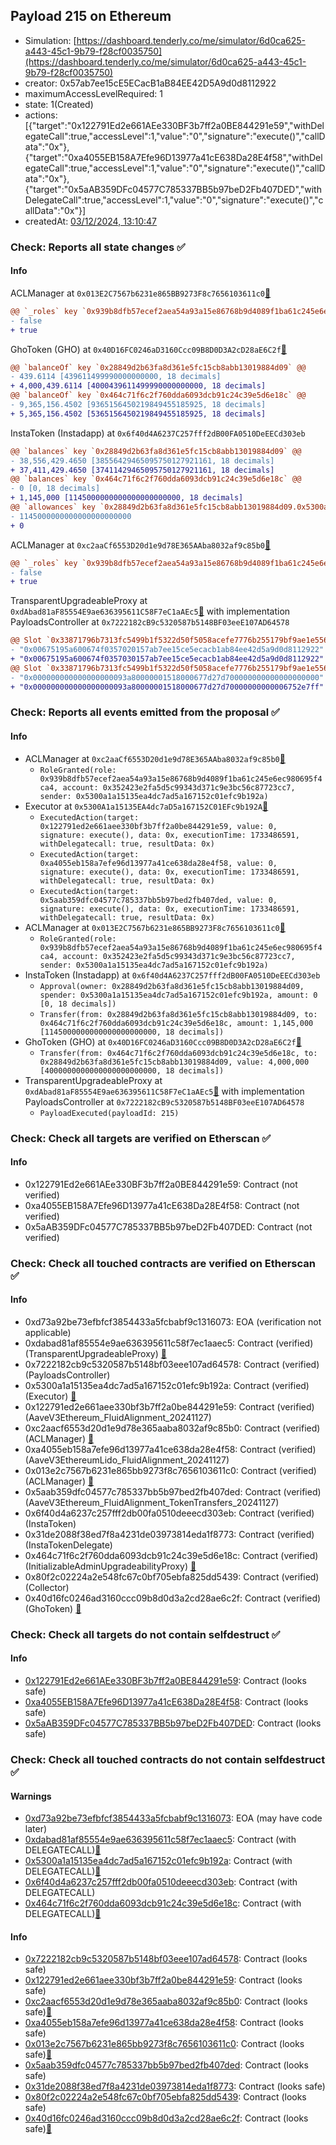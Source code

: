 ## Payload 215 on Ethereum

- Simulation: [https://dashboard.tenderly.co/me/simulator/6d0ca625-a443-45c1-9b79-f28cf0035750](https://dashboard.tenderly.co/me/simulator/6d0ca625-a443-45c1-9b79-f28cf0035750)
- creator: 0x57ab7ee15cE5ECacB1aB84EE42D5A9d0d8112922
- maximumAccessLevelRequired: 1
- state: 1(Created)
- actions: [{"target":"0x122791Ed2e661AEe330BF3b7ff2a0BE844291e59","withDelegateCall":true,"accessLevel":1,"value":"0","signature":"execute()","callData":"0x"},{"target":"0xa4055EB158A7Efe96D13977a41cE638Da28E4f58","withDelegateCall":true,"accessLevel":1,"value":"0","signature":"execute()","callData":"0x"},{"target":"0x5aAB359DFc04577C785337BB5b97beD2Fb407DED","withDelegateCall":true,"accessLevel":1,"value":"0","signature":"execute()","callData":"0x"}]
- createdAt: [03/12/2024, 13:10:47](https://etherscan.io/tx/0xfd9ad3853647a83a17a0c3d1640ddbc92687268ccc623d1f66f37d980fa80cc7)

### Check: Reports all state changes :white_check_mark:

#### Info


ACLManager at `0x013E2C7567b6231e865BB9273F8c7656103611c0`[:ghost:](https://github.com/bgd-labs/aave-address-book "AaveV3EthereumLido.ACL_MANAGER")
```diff
@@ `_roles` key `0x939b8dfb57ecef2aea54a93a15e86768b9d4089f1ba61c245e6ec980695f4ca4.members.0x352423e2fa5d5c99343d371c9e3bc56c87723cc7` @@
- false
+ true
```

GhoToken (GHO) at `0x40D16FC0246aD3160Ccc09B8D0D3A2cD28aE6C2f`[:ghost:](https://github.com/bgd-labs/aave-address-book "AaveV3Ethereum.ASSETS.GHO.UNDERLYING, MiscEthereum.GHO_TOKEN")
```diff
@@ `balanceOf` key `0x28849d2b63fa8d361e5fc15cb8abb13019884d09` @@
- 439.6114 [439611499990000000000, 18 decimals]
+ 4,000,439.6114 [4000439611499990000000000, 18 decimals]
@@ `balanceOf` key `0x464c71f6c2f760dda6093dcb91c24c39e5d6e18c` @@
- 9,365,156.4502 [9365156450219849455185925, 18 decimals]
+ 5,365,156.4502 [5365156450219849455185925, 18 decimals]
```

InstaToken (Instadapp) at `0x6f40d4A6237C257fff2dB00FA0510DeEECd303eb`
```diff
@@ `balances` key `0x28849d2b63fa8d361e5fc15cb8abb13019884d09` @@
- 38,556,429.4650 [38556429465095750127921161, 18 decimals]
+ 37,411,429.4650 [37411429465095750127921161, 18 decimals]
@@ `balances` key `0x464c71f6c2f760dda6093dcb91c24c39e5d6e18c` @@
- 0 [0, 18 decimals]
+ 1,145,000 [1145000000000000000000000, 18 decimals]
@@ `allowances` key `0x28849d2b63fa8d361e5fc15cb8abb13019884d09.0x5300a1a15135ea4dc7ad5a167152c01efc9b192a` @@
- 1145000000000000000000000
+ 0
```

ACLManager at `0xc2aaCf6553D20d1e9d78E365AAba8032af9c85b0`[:ghost:](https://github.com/bgd-labs/aave-address-book "AaveV3Ethereum.ACL_MANAGER")
```diff
@@ `_roles` key `0x939b8dfb57ecef2aea54a93a15e86768b9d4089f1ba61c245e6ec980695f4ca4.members.0x352423e2fa5d5c99343d371c9e3bc56c87723cc7` @@
- false
+ true
```

TransparentUpgradeableProxy at `0xdAbad81aF85554E9ae636395611C58F7eC1aAEc5`[:ghost:](https://github.com/bgd-labs/aave-address-book "GovernanceV3Ethereum.PAYLOADS_CONTROLLER") with implementation PayloadsController at `0x7222182cB9c5320587b5148BF03eeE107AD64578`
```diff
@@ Slot `0x33871796b7313fc5499b1f5322d50f5058acefe7776b255179bf9ae1e5560202` @@
- "0x00675195a600674f0357020157ab7ee15ce5ecacb1ab84ee42d5a9d0d8112922"
+ "0x00675195a600674f0357030157ab7ee15ce5ecacb1ab84ee42d5a9d0d8112922"
@@ Slot `0x33871796b7313fc5499b1f5322d50f5058acefe7776b255179bf9ae1e5560203` @@
- "0x000000000000000000093a80000001518000677d27d700000000000000000000"
+ "0x000000000000000000093a80000001518000677d27d70000000000006752e7ff"
```


### Check: Reports all events emitted from the proposal :white_check_mark:

#### Info

- ACLManager at `0xc2aaCf6553D20d1e9d78E365AAba8032af9c85b0`[:ghost:](https://github.com/bgd-labs/aave-address-book "AaveV3Ethereum.ACL_MANAGER")
  - `RoleGranted(role: 0x939b8dfb57ecef2aea54a93a15e86768b9d4089f1ba61c245e6ec980695f4ca4, account: 0x352423e2fa5d5c99343d371c9e3bc56c87723cc7, sender: 0x5300a1a15135ea4dc7ad5a167152c01efc9b192a)`
- Executor at `0x5300A1a15135EA4dc7aD5a167152C01EFc9b192A`[:ghost:](https://github.com/bgd-labs/aave-address-book "AaveV2Ethereum.POOL_ADMIN, AaveV2EthereumAMM.POOL_ADMIN, AaveV3Ethereum.ACL_ADMIN, AaveV3EthereumEtherFi.ACL_ADMIN, AaveV3EthereumLido.ACL_ADMIN, GovernanceV3Ethereum.EXECUTOR_LVL_1")
  - `ExecutedAction(target: 0x122791ed2e661aee330bf3b7ff2a0be844291e59, value: 0, signature: execute(), data: 0x, executionTime: 1733486591, withDelegatecall: true, resultData: 0x)`
  - `ExecutedAction(target: 0xa4055eb158a7efe96d13977a41ce638da28e4f58, value: 0, signature: execute(), data: 0x, executionTime: 1733486591, withDelegatecall: true, resultData: 0x)`
  - `ExecutedAction(target: 0x5aab359dfc04577c785337bb5b97bed2fb407ded, value: 0, signature: execute(), data: 0x, executionTime: 1733486591, withDelegatecall: true, resultData: 0x)`
- ACLManager at `0x013E2C7567b6231e865BB9273F8c7656103611c0`[:ghost:](https://github.com/bgd-labs/aave-address-book "AaveV3EthereumLido.ACL_MANAGER")
  - `RoleGranted(role: 0x939b8dfb57ecef2aea54a93a15e86768b9d4089f1ba61c245e6ec980695f4ca4, account: 0x352423e2fa5d5c99343d371c9e3bc56c87723cc7, sender: 0x5300a1a15135ea4dc7ad5a167152c01efc9b192a)`
- InstaToken (Instadapp) at `0x6f40d4A6237C257fff2dB00FA0510DeEECd303eb`
  - `Approval(owner: 0x28849d2b63fa8d361e5fc15cb8abb13019884d09, spender: 0x5300a1a15135ea4dc7ad5a167152c01efc9b192a, amount: 0 [0, 18 decimals])`
  - `Transfer(from: 0x28849d2b63fa8d361e5fc15cb8abb13019884d09, to: 0x464c71f6c2f760dda6093dcb91c24c39e5d6e18c, amount: 1,145,000 [1145000000000000000000000, 18 decimals])`
- GhoToken (GHO) at `0x40D16FC0246aD3160Ccc09B8D0D3A2cD28aE6C2f`[:ghost:](https://github.com/bgd-labs/aave-address-book "AaveV3Ethereum.ASSETS.GHO.UNDERLYING, MiscEthereum.GHO_TOKEN")
  - `Transfer(from: 0x464c71f6c2f760dda6093dcb91c24c39e5d6e18c, to: 0x28849d2b63fa8d361e5fc15cb8abb13019884d09, value: 4,000,000 [4000000000000000000000000, 18 decimals])`
- TransparentUpgradeableProxy at `0xdAbad81aF85554E9ae636395611C58F7eC1aAEc5`[:ghost:](https://github.com/bgd-labs/aave-address-book "GovernanceV3Ethereum.PAYLOADS_CONTROLLER") with implementation PayloadsController at `0x7222182cB9c5320587b5148BF03eeE107AD64578`
  - `PayloadExecuted(payloadId: 215)`

### Check: Check all targets are verified on Etherscan :white_check_mark:

#### Info

- 0x122791Ed2e661AEe330BF3b7ff2a0BE844291e59: Contract (not verified) 
- 0xa4055EB158A7Efe96D13977a41cE638Da28E4f58: Contract (not verified) 
- 0x5aAB359DFc04577C785337BB5b97beD2Fb407DED: Contract (not verified) 

### Check: Check all touched contracts are verified on Etherscan :white_check_mark:

#### Info

- 0xd73a92be73efbfcf3854433a5fcbabf9c1316073: EOA (verification not applicable)
- 0xdabad81af85554e9ae636395611c58f7ec1aaec5: Contract (verified) (TransparentUpgradeableProxy) [:ghost:](https://github.com/bgd-labs/aave-address-book "GovernanceV3Ethereum.PAYLOADS_CONTROLLER")
- 0x7222182cb9c5320587b5148bf03eee107ad64578: Contract (verified) (PayloadsController) 
- 0x5300a1a15135ea4dc7ad5a167152c01efc9b192a: Contract (verified) (Executor) [:ghost:](https://github.com/bgd-labs/aave-address-book "AaveV2Ethereum.POOL_ADMIN, AaveV2EthereumAMM.POOL_ADMIN, AaveV3Ethereum.ACL_ADMIN, AaveV3EthereumEtherFi.ACL_ADMIN, AaveV3EthereumLido.ACL_ADMIN, GovernanceV3Ethereum.EXECUTOR_LVL_1")
- 0x122791ed2e661aee330bf3b7ff2a0be844291e59: Contract (verified) (AaveV3Ethereum_FluidAlignment_20241127) 
- 0xc2aacf6553d20d1e9d78e365aaba8032af9c85b0: Contract (verified) (ACLManager) [:ghost:](https://github.com/bgd-labs/aave-address-book "AaveV3Ethereum.ACL_MANAGER")
- 0xa4055eb158a7efe96d13977a41ce638da28e4f58: Contract (verified) (AaveV3EthereumLido_FluidAlignment_20241127) 
- 0x013e2c7567b6231e865bb9273f8c7656103611c0: Contract (verified) (ACLManager) [:ghost:](https://github.com/bgd-labs/aave-address-book "AaveV3EthereumLido.ACL_MANAGER")
- 0x5aab359dfc04577c785337bb5b97bed2fb407ded: Contract (verified) (AaveV3Ethereum_FluidAlignment_TokenTransfers_20241127) 
- 0x6f40d4a6237c257fff2db00fa0510deeecd303eb: Contract (verified) (InstaToken) 
- 0x31de2088f38ed7f8a4231de03973814eda1f8773: Contract (verified) (InstaTokenDelegate) 
- 0x464c71f6c2f760dda6093dcb91c24c39e5d6e18c: Contract (verified) (InitializableAdminUpgradeabilityProxy) [:ghost:](https://github.com/bgd-labs/aave-address-book "AaveV2Ethereum.COLLECTOR, AaveV2EthereumAMM.COLLECTOR, AaveV2EthereumArc.COLLECTOR, AaveV3Ethereum.COLLECTOR, AaveV3EthereumEtherFi.COLLECTOR, AaveV3EthereumLido.COLLECTOR")
- 0x80f2c02224a2e548fc67c0bf705ebfa825dd5439: Contract (verified) (Collector) 
- 0x40d16fc0246ad3160ccc09b8d0d3a2cd28ae6c2f: Contract (verified) (GhoToken) [:ghost:](https://github.com/bgd-labs/aave-address-book "AaveV3Ethereum.ASSETS.GHO.UNDERLYING, MiscEthereum.GHO_TOKEN")

### Check: Check all targets do not contain selfdestruct :white_check_mark:

#### Info

- [0x122791Ed2e661AEe330BF3b7ff2a0BE844291e59](https://etherscan.io/address/0x122791Ed2e661AEe330BF3b7ff2a0BE844291e59): Contract (looks safe)
- [0xa4055EB158A7Efe96D13977a41cE638Da28E4f58](https://etherscan.io/address/0xa4055EB158A7Efe96D13977a41cE638Da28E4f58): Contract (looks safe)
- [0x5aAB359DFc04577C785337BB5b97beD2Fb407DED](https://etherscan.io/address/0x5aAB359DFc04577C785337BB5b97beD2Fb407DED): Contract (looks safe)

### Check: Check all touched contracts do not contain selfdestruct :white_check_mark:

#### Warnings

- [0xd73a92be73efbfcf3854433a5fcbabf9c1316073](https://etherscan.io/address/0xd73a92be73efbfcf3854433a5fcbabf9c1316073): EOA (may have code later)
- [0xdabad81af85554e9ae636395611c58f7ec1aaec5](https://etherscan.io/address/0xdabad81af85554e9ae636395611c58f7ec1aaec5): Contract (with DELEGATECALL)[:ghost:](https://github.com/bgd-labs/aave-address-book "GovernanceV3Ethereum.PAYLOADS_CONTROLLER")
- [0x5300a1a15135ea4dc7ad5a167152c01efc9b192a](https://etherscan.io/address/0x5300a1a15135ea4dc7ad5a167152c01efc9b192a): Contract (with DELEGATECALL)[:ghost:](https://github.com/bgd-labs/aave-address-book "AaveV2Ethereum.POOL_ADMIN, AaveV2EthereumAMM.POOL_ADMIN, AaveV3Ethereum.ACL_ADMIN, AaveV3EthereumEtherFi.ACL_ADMIN, AaveV3EthereumLido.ACL_ADMIN, GovernanceV3Ethereum.EXECUTOR_LVL_1")
- [0x6f40d4a6237c257fff2db00fa0510deeecd303eb](https://etherscan.io/address/0x6f40d4a6237c257fff2db00fa0510deeecd303eb): Contract (with DELEGATECALL)
- [0x464c71f6c2f760dda6093dcb91c24c39e5d6e18c](https://etherscan.io/address/0x464c71f6c2f760dda6093dcb91c24c39e5d6e18c): Contract (with DELEGATECALL)[:ghost:](https://github.com/bgd-labs/aave-address-book "AaveV2Ethereum.COLLECTOR, AaveV2EthereumAMM.COLLECTOR, AaveV2EthereumArc.COLLECTOR, AaveV3Ethereum.COLLECTOR, AaveV3EthereumEtherFi.COLLECTOR, AaveV3EthereumLido.COLLECTOR")

#### Info

- [0x7222182cb9c5320587b5148bf03eee107ad64578](https://etherscan.io/address/0x7222182cb9c5320587b5148bf03eee107ad64578): Contract (looks safe)
- [0x122791ed2e661aee330bf3b7ff2a0be844291e59](https://etherscan.io/address/0x122791ed2e661aee330bf3b7ff2a0be844291e59): Contract (looks safe)
- [0xc2aacf6553d20d1e9d78e365aaba8032af9c85b0](https://etherscan.io/address/0xc2aacf6553d20d1e9d78e365aaba8032af9c85b0): Contract (looks safe)[:ghost:](https://github.com/bgd-labs/aave-address-book "AaveV3Ethereum.ACL_MANAGER")
- [0xa4055eb158a7efe96d13977a41ce638da28e4f58](https://etherscan.io/address/0xa4055eb158a7efe96d13977a41ce638da28e4f58): Contract (looks safe)
- [0x013e2c7567b6231e865bb9273f8c7656103611c0](https://etherscan.io/address/0x013e2c7567b6231e865bb9273f8c7656103611c0): Contract (looks safe)[:ghost:](https://github.com/bgd-labs/aave-address-book "AaveV3EthereumLido.ACL_MANAGER")
- [0x5aab359dfc04577c785337bb5b97bed2fb407ded](https://etherscan.io/address/0x5aab359dfc04577c785337bb5b97bed2fb407ded): Contract (looks safe)
- [0x31de2088f38ed7f8a4231de03973814eda1f8773](https://etherscan.io/address/0x31de2088f38ed7f8a4231de03973814eda1f8773): Contract (looks safe)
- [0x80f2c02224a2e548fc67c0bf705ebfa825dd5439](https://etherscan.io/address/0x80f2c02224a2e548fc67c0bf705ebfa825dd5439): Contract (looks safe)
- [0x40d16fc0246ad3160ccc09b8d0d3a2cd28ae6c2f](https://etherscan.io/address/0x40d16fc0246ad3160ccc09b8d0d3a2cd28ae6c2f): Contract (looks safe)[:ghost:](https://github.com/bgd-labs/aave-address-book "AaveV3Ethereum.ASSETS.GHO.UNDERLYING, MiscEthereum.GHO_TOKEN")

